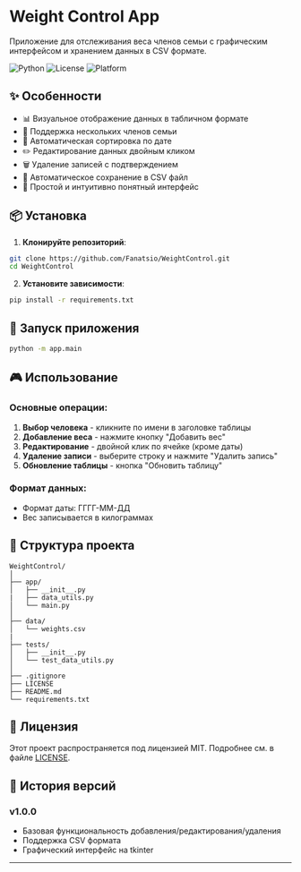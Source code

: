 # Weight Control App

Приложение для отслеживания веса членов семьи с графическим интерфейсом и хранением данных в CSV формате.

![Python](https://img.shields.io/badge/Python-3.8%2B-blue)
![License](https://img.shields.io/badge/License-MIT-green)
![Platform](https://img.shields.io/badge/Platform-Windows%2C%20Linux%2C%20macOS-lightgrey)

## ✨ Особенности

- 📊 Визуальное отображение данных в табличном формате
- 👥 Поддержка нескольких членов семьи
- 📅 Автоматическая сортировка по дате
- ✏️ Редактирование данных двойным кликом
- 🗑️ Удаление записей с подтверждением
- 💾 Автоматическое сохранение в CSV файл
- 🎯 Простой и интуитивно понятный интерфейс

## 📦 Установка

1. **Клонируйте репозиторий**:
```bash
git clone https://github.com/Fanatsio/WeightControl.git
cd WeightControl
```

2. **Установите зависимости**:
```bash
pip install -r requirements.txt
```

## 🚀 Запуск приложения
```bash
python -m app.main
```

## 🎮 Использование

### Основные операции:

1. **Выбор человека** - кликните по имени в заголовке таблицы
2. **Добавление веса** - нажмите кнопку "Добавить вес"
3. **Редактирование** - двойной клик по ячейке (кроме даты)
4. **Удаление записи** - выберите строку и нажмите "Удалить запись"
5. **Обновление таблицы** - кнопка "Обновить таблицу"

### Формат данных:
- Формат даты: ГГГГ-ММ-ДД
- Вес записывается в килограммах

## 📁 Структура проекта

```
WeightControl/
│
├── app/ 
│   ├── __init__.py
|   ├── data_utils.py
│   └── main.py
│
├── data/                 
│   └── weights.csv
|
├── tests/
│   ├── __init__.py
│   └── test_data_utils.py
│
├── .gitignore
├── LICENSE
├── README.md
└── requirements.txt
```

## 📝 Лицензия

Этот проект распространяется под лицензией MIT. Подробнее см. в файле [LICENSE](LICENSE).

## 🔄 История версий

### v1.0.0
- Базовая функциональность добавления/редактирования/удаления
- Поддержка CSV формата
- Графический интерфейс на tkinter

---
